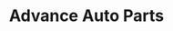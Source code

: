 ---
title: "Advance Auto Parts"
url: /chicago/advance-auto-parts-north-cicero-avenue/
shop: Autoteile
---
